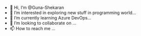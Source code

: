- 👋 Hi, I’m @Guna-Shekaran
- 👀 I’m interested in exploring new stuff in programming world...
- 🌱 I’m currently learning Azure DevOps...
- 💞️ I’m looking to collaborate on ...
- 📫 How to reach me ...

<!---
Guna-Shekaran/Guna-Shekaran is a ✨ special ✨ repository because its `README.md` (this file) appears on your GitHub profile.
You can click the Preview link to take a look at your changes.
--->

